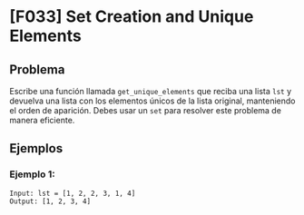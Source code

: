 # [F033] Set Creation and Unique Elements

## Problema

Escribe una función llamada `get_unique_elements` que reciba una lista `lst` y devuelva una lista con los elementos únicos de la lista original, manteniendo el orden de aparición. Debes usar un `set` para resolver este problema de manera eficiente.

## Ejemplos

### Ejemplo 1:
```
Input: lst = [1, 2, 2, 3, 1, 4]
Output: [1, 2, 3, 4]
```
